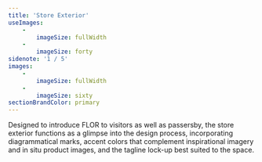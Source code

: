 ```yaml
---
title: 'Store Exterior'
useImages:
    -
        imageSize: fullWidth
    -
        imageSize: forty
sidenote: '1 / 5'
images:
    -
        imageSize: fullWidth
    -
        imageSize: sixty
sectionBrandColor: primary
---
```


Designed to introduce FLOR to visitors as well as passersby, the store exterior functions as a glimpse into the design process, incorporating diagrammatical marks, accent colors that complement inspirational imagery and in situ product images, and the tagline lock-up best suited to the space. 